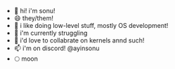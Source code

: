 - 👋 hi! i'm sonu!
- 😄 they/them!
- 👀 i like doing low-level stuff, mostly OS development!
- 🌱 i'm currently struggling
- 💞️ i'd love to collabrate on kernels annd such!
- 📫 i'm on discord! @ayinsonu
- 🌕 moon

<!---
ayinsonu/ayinsonu is a ✨ special ✨ repository because its `README.md` (this file) appears on your GitHub profile.
You can click the Preview link to take a look at your changes.
--->
